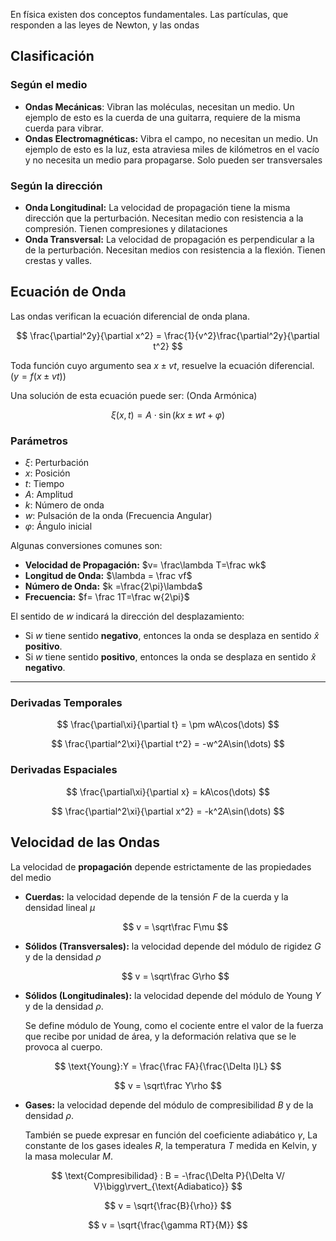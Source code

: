En física existen dos conceptos fundamentales. Las partículas, que responden a las leyes de Newton, y las ondas

## Clasificación

### Según el medio

- **Ondas Mecánicas**: Vibran las moléculas, necesitan un medio. Un ejemplo de esto es la cuerda de una guitarra, requiere de la misma cuerda para vibrar.
- **Ondas Electromagnéticas:** Vibra el campo, no necesitan un medio. Un ejemplo de esto es la luz, esta atraviesa miles de kilómetros en el vacío y no necesita un medio para propagarse. Solo pueden ser transversales

### Según la dirección

- **Onda Longitudinal:** La velocidad de propagación tiene la misma dirección que la perturbación. Necesitan medio con resistencia a la compresión. Tienen compresiones y dilataciones
- **Onda Transversal:** La velocidad de propagación es perpendicular a la de la perturbación. Necesitan medios con resistencia a la flexión. Tienen crestas y valles.

## Ecuación de Onda

Las ondas verifican la ecuación diferencial de onda plana.

$$
\frac{\partial^2y}{\partial x^2} = \frac{1}{v^2}\frac{\partial^2y}{\partial t^2}
$$

Toda función cuyo argumento sea $x\pm vt$, resuelve la ecuación diferencial. $\displaystyle \Big(y = f(x\pm vt)\Big)$

Una solución de esta ecuación puede ser: (Onda Armónica)

$$
\xi(x,t) = A\cdot\sin(kx \pm wt + \varphi)
$$

### Parámetros

- $\xi:$ Perturbación
- $x:$ Posición
- $t:$ Tiempo
- $A:$ Amplitud
- $k:$ Número de onda
- $w:$ Pulsación de la onda (Frecuencia Angular)
- $\varphi:$ Ángulo inicial

Algunas conversiones comunes son:

- **Velocidad de Propagación:** $v= \frac\lambda T=\frac wk$
- **Longitud de Onda:** $\lambda = \frac vf$
- **Número de Onda:** $k =\frac{2\pi}\lambda$
- **Frecuencia:** $f= \frac 1T=\frac w{2\pi}$

El sentido de $w$ indicará la dirección del desplazamiento:

- Si $w$ tiene sentido **negativo**, entonces la onda se desplaza en sentido $\hat x$ **positivo**.
- Si $w$ tiene sentido **positivo**, entonces la onda se desplaza en sentido $\hat x$ **negativo**.

---

### Derivadas Temporales

$$
\frac{\partial\xi}{\partial t} = \pm wA\cos(\dots)
$$

$$
\frac{\partial^2\xi}{\partial t^2} = -w^2A\sin(\dots)
$$

### Derivadas Espaciales

$$
\frac{\partial\xi}{\partial x} = kA\cos(\dots)
$$

$$
\frac{\partial^2\xi}{\partial x^2} = -k^2A\sin(\dots)
$$

## Velocidad de las Ondas

La velocidad de **propagación** depende estrictamente de las propiedades del medio

- **Cuerdas:** la velocidad depende de la tensión $F$ de la cuerda y la densidad lineal $\mu$

	$$
    v = \sqrt\frac F\mu
    $$

- **Sólidos (Transversales):** la velocidad depende del módulo de rigidez $G$ y de la densidad $\rho$

	$$
    v = \sqrt\frac G\rho
    $$

- **Sólidos (Longitudinales):** la velocidad depende del módulo de Young $Y$ y de la densidad $\rho$.

	Se define módulo de Young, como el cociente entre el valor de la fuerza que recibe por unidad de área, y la deformación relativa que se le provoca al cuerpo.

$$
\text{Young}:Y = \frac{\frac FA}{\frac{\Delta l}L}
$$

$$
v = \sqrt\frac Y\rho
$$

- **Gases:** la velocidad depende del módulo de compresibilidad $B$ y de la densidad $\rho$.

	También se puede expresar en función del coeficiente adiabático $\gamma$, La constante de los gases ideales $R$, la temperatura $T$ medida en Kelvin, y la masa molecular $M$.

$$
\text{Compresibilidad} : B = -\frac{\Delta P}{\Delta V/ V}\bigg\rvert_{\text{Adiabatico}}
$$

$$
v = \sqrt{\frac{B}{\rho}}
$$

$$
v = \sqrt{\frac{\gamma RT}{M}}
$$
